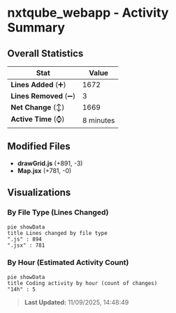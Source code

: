 # nxtqube_webapp - Activity Summary 

## Overall Statistics

| Stat                   | Value                                                             |
| ---------------------- | ----------------------------------------------------------------- |
| **Lines Added** (➕)   | 1672                                          |
| **Lines Removed** (➖) | 3                                        |
| **Net Change** (↕)    | 1669                |
| **Active Time** (⌚)   | 8 minutes |


## Modified Files
- **drawGrid.js** (+891, -3)
- **Map.jsx** (+781, -0)

## Visualizations

### By File Type (Lines Changed)

```mermaid
pie showData
title Lines changed by file type
".js" : 894
".jsx" : 781
```

### By Hour (Estimated Activity Count)

```mermaid
pie showData
title Coding activity by hour (count of changes)
"14h" : 5
```


> **Last Updated:** 11/09/2025, 14:48:49